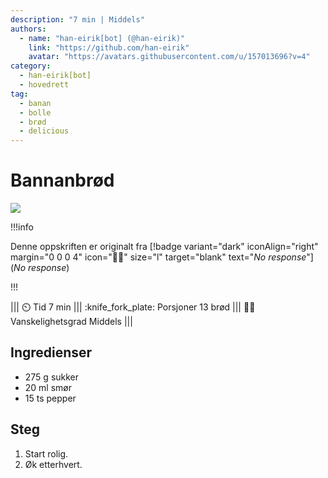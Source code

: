```yaml
---
description: "7 min | Middels"
authors:
  - name: "han-eirik[bot] (@han-eirik)"
    link: "https://github.com/han-eirik"
    avatar: "https://avatars.githubusercontent.com/u/157013696?v=4"
category:
  - han-eirik[bot]
  - hovedrett
tag:
  - banan
  - bolle
  - brød
  - delicious
---
```


# Bannanbrød

![](/static/bannanbrod/bannanbrod.webp)

!!!info

Denne oppskriften er originalt fra
[!badge variant="dark" iconAlign="right" margin="0 0 0 4" icon=":cook:" size="l" target="blank" text="_No response_"](_No response_)

!!!

<!-- dprint-ignore-start -->
||| :timer_clock: Tid
7 min
||| :knife_fork_plate: Porsjoner
13 brød
||| :cook: Vanskelighetsgrad
Middels
|||
<!-- dprint-ignore-end -->

## Ingredienser

- 275 g sukker
- 20 ml smør
- 15 ts pepper

## Steg

1. Start rolig.
2. Øk etterhvert.

<script type="application/ld+json">
{
  "@context": "https://schema.org/",
  "@type": "Recipe",
  "name": "Bannanbrød",
  "image": "/static/bannanbrod/bannanbrod.webp",
  "author": {
    "@type": "None",
    "name": "_No response_",
    "url": "_No response_"
  },
  "datePublished": "2024-06-12",
  "description": "7 min | Middels",
  "prepTime": "5 min",
  "cookTime": "2 min",
  "totalTime": "7 min",
  "recipeYield": "13 brød",
  "recipeCategory": "hovedrett",
  "recipeCuisine": "gresk",
  "keywords": "banan, bolle, brød, delicious",
  "recipeIngredient": [
    "275 g sukker",
    "20 ml smør",
    "15 ts pepper"
  ],
  "recipeInstructions": [
    {
      "@type": "HowToStep",
      "text": "Start rolig."
    },
    {
      "@type": "HowToStep",
      "text": "Øk etterhvert."
    }
  ]
}
</script>
